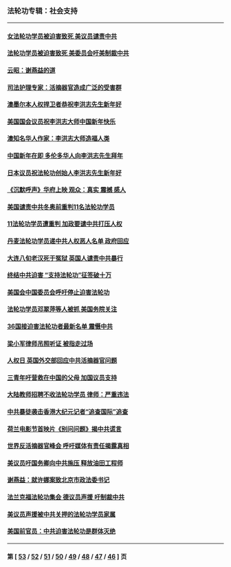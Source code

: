 ### 法轮功专辑：社会支持
---
#### [女法轮功学员被迫害致死 美议员谴责中共](../../pages/nf4386/n13682069.md?04030430) 
#### [法轮功学员被迫害致死 美委员会吁美制裁中共](../../pages/nf4386/n13631310.md?04030430) 
#### [云昭：谢燕益的道](../../pages/nf4386/n13607391.md?04030430) 
#### [司法护理专家：活摘器官造成广泛的受害群](../../pages/nf4386/n13570425.md?04030430) 
#### [澳墨尔本人权捍卫者恭祝李洪志先生新年好](../../pages/nf4386/n13556164.md?04030430) 
#### [美国国会议员祝李洪志大师中国新年快乐](../../pages/nf4386/n13554208.md?04030430) 
#### [澳知名华人作家：李洪志大师造福人类](../../pages/nf4386/n13552049.md?04030430) 
#### [中国新年在即 多伦多华人向李洪志先生拜年](../../pages/nf4386/n13531756.md?04030430) 
#### [日本议员祝法轮功创始人李洪志先生新年好](../../pages/nf4386/n13543228.md?04030430) 
#### [《沉默呼声》华府上映 观众：真实 震撼 感人](../../pages/nf4386/n13524739.md?04030430) 
#### [美国谴责中共冬奥前重判11名法轮功学员](../../pages/nf4386/n13521806.md?04030430) 
#### [11法轮功学员遭重判 加政要谴中共打压人权](../../pages/nf4386/n13521294.md?04030430) 
#### [丹麦法轮功学员递中共人权恶人名单 政府回应](../../pages/nf4386/n13497482.md?04030430) 
#### [大连八旬老汉死于冤狱 英国人谴责中共暴行](../../pages/nf4386/n13480118.md?04030430) 
#### [终结中共迫害 “支持法轮功”征签破十万](../../pages/nf4386/n13471084.md?04030430) 
#### [美国会中国委员会呼吁停止迫害法轮功](../../pages/nf4386/n13465411.md?04030430) 
#### [法轮功学员邓翠萍等人被抓 美国务院关注](../../pages/nf4386/n13451524.md?04030430) 
#### [36国接迫害法轮功者最新名单 震慑中共](../../pages/nf4386/n13445909.md?04030430) 
#### [梁小军律师吊照听证 被指走过场](../../pages/nf4386/n13437662.md?04030430) 
#### [人权日 英国外交部回应中共活摘器官问题](../../pages/nf4386/n13430243.md?04030430) 
#### [三青年吁营救在中国的父母 加国议员支持](../../pages/nf4386/n13429744.md?04030430) 
#### [大陆教师招聘不收法轮功学员 律师：严重违法](../../pages/nf4386/n13365839.md?04030430) 
#### [中共暴徒袭击香港大纪元记者“追查国际”追查](../../pages/nf4386/n13343404.md?04030430) 
#### [荷兰电影节首映片《别问问题》揭中共谎言](../../pages/nf4386/n13321179.md?04030430) 
#### [世界反活摘器官峰会 呼吁媒体有责任揭露真相](../../pages/nf4386/n13264475.md?04030430) 
#### [美议员吁国务卿向中共施压 释放油田工程师](../../pages/nf4386/n13233845.md?04030430) 
#### [谢燕益：就许娜案致北京市政法委书记](../../pages/nf4386/n13182701.md?04030430) 
#### [法兰克福法轮功集会 德议员声援 吁制裁中共](../../pages/nf4386/n13175975.md?04030430) 
#### [美议员声援被中共关押的法轮功学员家属](../../pages/nf4386/n13158310.md?04030430) 
#### [美国前官员：中共迫害法轮功是群体灭绝](../../pages/nf4386/n13157750.md?04030430) 

---
#### 第 [ [53](./53.md?04030430) / [52](./52.md?04030430) / [51](./51.md?04030430) / [50](./50.md?04030430) / [49](./49.md?04030430) / [48](./48.md?04030430) / [47](./47.md?04030430) / [46](./46.md?04030430) ] 页
